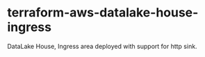 # terraform-aws-datalake-house-ingress
DataLake House, Ingress area deployed with support for http sink.
